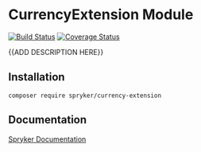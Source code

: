 # CurrencyExtension Module
[![Build Status](https://travis-ci.org/spryker/currency-extension.svg)](https://travis-ci.org/spryker/currency-extension)
[![Coverage Status](https://coveralls.io/repos/github/spryker/currency-extension/badge.svg)](https://coveralls.io/github/spryker/currency-extension)

{{ADD DESCRIPTION HERE}}

## Installation

```
composer require spryker/currency-extension
```

## Documentation

[Spryker Documentation](https://academy.spryker.com/developing_with_spryker/module_guide/modules.html)
